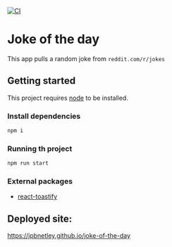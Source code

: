 [![CI](https://github.com/jpbnetley/joke-of-the-day/actions/workflows/main.yml/badge.svg)](https://github.com/jpbnetley/joke-of-the-day/actions/workflows/main.yml)

# Joke of the day

This app pulls a random joke from `reddit.com/r/jokes`

## Getting started

This project requires [node](https://nodejs.org/en/download/) to be installed.

### Install dependencies

```bash
npm i
```

### Running th project

```bash
npm run start
```

### External packages

- <a href="https://www.npmjs.com/package/react-toastify" target="_blank"> react-toastify</a>

## Deployed site:

https://jpbnetley.github.io/joke-of-the-day

<!-- test -->
